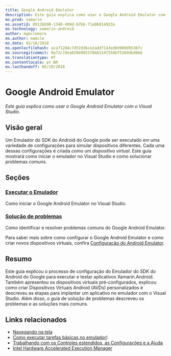 ```yaml
---
title: Google Android Emulator
description: Este guia explica como usar o Google Android Emulator com o Visual Studio.
ms.prod: xamarin
ms.assetid: 8913bb90-1340-409d-b7bb-71a06914923a
ms.technology: xamarin-android
author: mgmclemore
ms.author: mamcle
ms.date: 02/16/2018
ms.openlocfilehash: aca71284c7d51936ce2addf143edb9980d9536fc
ms.sourcegitcommit: 0a72c7dea020b965378b6314f558bf5360dbd066
ms.translationtype: HT
ms.contentlocale: pt-BR
ms.lasthandoff: 05/10/2018
---
```

# <a name="google-android-emulator"></a>Google Android Emulator

_Este guia explica como usar o Google Android Emulator com o Visual Studio._


## <a name="overview"></a>Visão geral

Um Emulador do SDK do Android do Google pode ser executado em uma variedade de configurações para simular dispositivos diferentes. Cada uma dessas configurações é criada como um _dispositivo virtual_. Este guia mostrará como iniciar o emulador no Visual Studio e como solucionar problemas comuns.


## <a name="sections"></a>Seções

### <a name="running-the-emulatorandroiddeploy-testdebuggingandroid-sdk-emulatorrunning-the-emulatormd"></a>[Executar o Emulador](~/android/deploy-test/debugging/android-sdk-emulator/running-the-emulator.md)

Como iniciar o Google Android Emulator no Visual Studio.

### <a name="troubleshootingandroiddeploy-testdebuggingandroid-sdk-emulatortroubleshootingmd"></a>[Solução de problemas](~/android/deploy-test/debugging/android-sdk-emulator/troubleshooting.md)

Como identificar e resolver problemas comuns do Google Android Emulator.

Para saber mais sobre como configurar o Google Android Emulator e como criar novos dispositivos virtuais, confira [Configuração do Android Emulator](~/android/get-started/installation/android-emulator/index.md).



## <a name="summary"></a>Resumo

Este guia explicou o processo de configuração do Emulador do SDK do Android do Google para executar e testar aplicativos Xamarin.Android. Também apresentou os dispositivos virtuais pré-configurados, explicou como criar Dispositivos Virtuais Android (AVDs) personalizados e descreveu as etapas para implantar um aplicativo no emulador com o Visual Studio. Além disso, o guia de solução de problemas descreveu os problemas e as soluções mais comuns.



## <a name="related-links"></a>Links relacionados

- [Navegando na tela](https://developer.android.com/studio/run/emulator.html#navigate)
- [Como executar tarefas básicas no emulador](https://developer.android.com/studio/run/emulator.html#tasks))
- [Trabalhando com os Controles estendidos, as Configurações e a Ajuda](https://developer.android.com/studio/run/emulator.html#extended)
- [Intel Hardware Accelerated Execution Manager](https://software.intel.com/en-us/android/articles/intel-hardware-accelerated-execution-manager)
